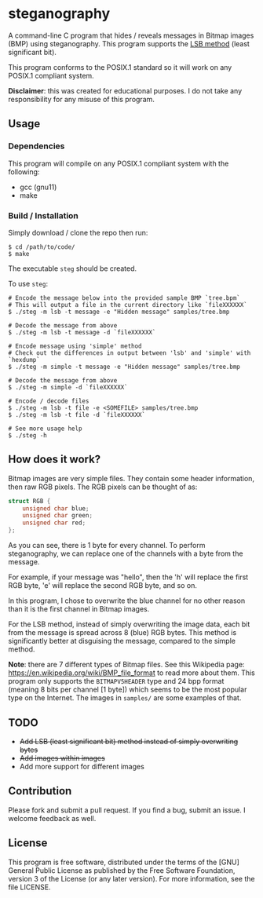 # steganography
A command-line C program that hides / reveals messages in Bitmap images (BMP)
using steganography. This program supports the
[LSB method](https://en.wikipedia.org/wiki/Least_significant_bit) (least
significant bit).

This program conforms to the POSIX.1 standard so it will work on any POSIX.1
compliant system.

**Disclaimer**: this was created for educational purposes. I do not take any
responsibility for any misuse of this program.

## Usage

### Dependencies

This program will compile on any POSIX.1 compliant system with the following:

 - gcc (gnu11)
 - make

### Build / Installation

Simply download / clone the repo then run:

```shell
$ cd /path/to/code/
$ make
```

The executable `steg` should be created.

To use `steg`:

```shell
# Encode the message below into the provided sample BMP `tree.bpm`
# This will output a file in the current directory like `fileXXXXXX`
$ ./steg -m lsb -t message -e "Hidden message" samples/tree.bmp

# Decode the message from above
$ ./steg -m lsb -t message -d `fileXXXXXX`

# Encode message using 'simple' method
# Check out the differences in output between 'lsb' and 'simple' with `hexdump`
$ ./steg -m simple -t message -e "Hidden message" samples/tree.bmp

# Decode the message from above
$ ./steg -m simple -d `fileXXXXXX`

# Encode / decode files
$ ./steg -m lsb -t file -e <SOMEFILE> samples/tree.bmp
$ ./steg -m lsb -t file -d `fileXXXXXX`

# See more usage help
$ ./steg -h
```

## How does it work?

Bitmap images are very simple files. They contain some header information, then
raw RGB pixels. The RGB pixels can be thought of as:

```c
struct RGB {
	unsigned char blue;
	unsigned char green;
	unsigned char red;
};
```

As you can see, there is 1 byte for every channel. To perform steganography, we
can replace one of the channels with a byte from the message.

For example, if your message was "hello", then the 'h' will replace the first
RGB byte, 'e' will replace the second RGB byte, and so on.

In this program, I chose to overwrite the blue channel for no other reason than
it is the first channel in Bitmap images.

For the LSB method, instead of simply overwriting the image data, each bit from
the message is spread across 8 (blue) RGB bytes. This method is significantly
better at disguising the message, compared to the simple method.

**Note**: there are 7 different types of Bitmap files. See this Wikipedia page:
https://en.wikipedia.org/wiki/BMP_file_format to read more about them.
This program only supports the `BITMAPV5HEADER` type and 24 bpp format (meaning
8 bits per channel [1 byte]) which seems to be the most popular type on the
Internet. The images in `samples/` are some examples of that.

## TODO

 - ~~Add LSB (least significant bit) method instead of simply overwriting
 bytes~~
 - ~~Add images within images~~
 - Add more support for different images

## Contribution

Please fork and submit a pull request. If you find a bug, submit an issue. I welcome feedback as well.

## License

This program is free software, distributed under the terms of the [GNU] General
Public License as published by the Free Software Foundation, version 3 of the
License (or any later version).  For more information, see the file LICENSE.
